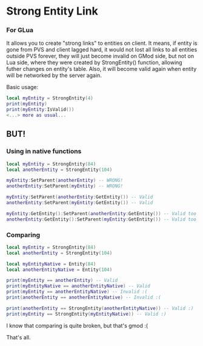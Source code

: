 # Strong Entity Link
### For GLua
It allows you to create "strong links" to entities on client. It means, if entity is gone from PVS and client lagged hard, it would not lost all links
to all entities outside PVS forever, they will just become invalid on GMod side, but not on Lua side, where they were created by StrongEntity() function,
allowing futher changes on entity's table. Also, it will become valid again when entity will be networked by the server again.

Basic usage:

```lua
local myEntity = StrongEntity(4)
print(myEntity)
print(myEntity:IsValid())
<...> more as usual...
```

## BUT!

### Using in native functions
```lua
local myEntity = StrongEntity(84)
local anotherEntity = StrongEntity(104)

myEntity:SetParent(anotherEntity) -- WRONG!
anotherEntity:SetParent(myEntity) -- WRONG!

myEntity:SetParent(anotherEntity:GetEntity()) -- Valid
anotherEntity:SetParent(myEntity:GetEntity()) -- Valid

myEntity:GetEntity():SetParent(anotherEntity:GetEntity()) -- Valid too
anotherEntity:GetEntity():SetParent(myEntity:GetEntity()) -- Valid too
```

### Comparing
```lua
local myEntity = StrongEntity(84)
local anotherEntity = StrongEntity(104)

local myEntityNative = Entity(84)
local anotherEntityNative = Entity(104)

print(myEntity == anotherEntity) -- Valid
print(myEntityNative == anotherEntityNative) -- Valid
print(myEntity == anotherEntityNative) -- Invalid :(
print(anotherEntity == anotherEntityNative) -- Invalid :(

print(anotherEntity == StrongEntity(anotherEntityNative)) -- Valid :)
print(myEntity == StrongEntity(myEntityNative)) -- Valid :)
```

I know that comparing is quite broken, but that's gmod :(

That's all.
